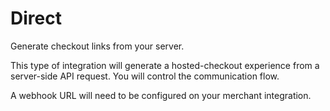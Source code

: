 # Direct

Generate checkout links from your server.


This type of integration will generate a hosted-checkout experience from a server-side API request. You will control the communication flow.

A webhook URL will need to be configured on your merchant integration.